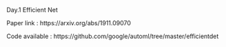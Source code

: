 Day.1 Efficient Net
<p>Paper link : https://arxiv.org/abs/1911.09070</p>
<p>Code available : https://github.com/google/automl/tree/master/efficientdet</p>
<br>

